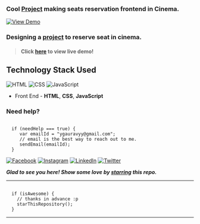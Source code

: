 ### Cool [Project](https://psycho-2025.github.io/cinema-booking/) making seats reservation frontend in Cinema.
[![View Demo](https://img.shields.io/badge/View-Demo-teal.svg?style=for-the-badge)](https://psycho-2025.github.io/cinema-booking/)



### Designing a [project](https://psycho-2025.github.io/cinema-booking/) to reserve seat in cinema.

> #### Click [here](https://psycho-2025.github.io/cinema-booking/) to view live demo!

## Technology Stack Used

![HTML](https://img.shields.io/badge/frontend-html-orange.svg?logo=html5&style=flat-square) 
![CSS](https://img.shields.io/badge/frontend-css-yellowgreen.svg?logo=css3&style=flat-square)
![JavaScript](https://img.shields.io/badge/frontend-javascript-yellow.svg?logo=javascript&style=flat-square)

- Front End - **HTML**, **CSS**, **JavaScript**

### Need help?

```

  if (needHelp === true) {
     var emailId = "ygauravyy@gmail.com";
     // email is the best way to reach out to me.
     sendEmail(emailId);
  }

```

[![Facebook](https://img.shields.io/static/v1.svg?label=follow&message=@psycho_2025&color=9cf&logo=facebook&style=flat&logoColor=white&colorA=informational)](https://www.facebook.com/)  [![Instagram](https://img.shields.io/static/v1.svg?label=follow&message=@psycho_2025&color=grey&logo=instagram&style=flat&logoColor=white&colorA=critical)](https://www.instagram.com/psycho_2025/) [![LinkedIn](https://img.shields.io/static/v1.svg?label=connect&message=@psycho_2025&color=9cf&logo=linkedin&style=flat&logoColor=white&colorA=blue)](https://www.linkedin.com/in/) [![Twitter](https://img.shields.io/static/v1.svg?label=connect&message=@psycho_2025&color=grey&logo=twitter&style=flat&logoColor=white&colorA=critical)](https://twitter.com/)

***Glad to see you here! Show some love by [starring](https://github.com/psycho-2025/cinema-booking) this repo.***

-----

```

  if (isAwesome) {
    // thanks in advance :p
    starThisRepository();
  }

```

******
